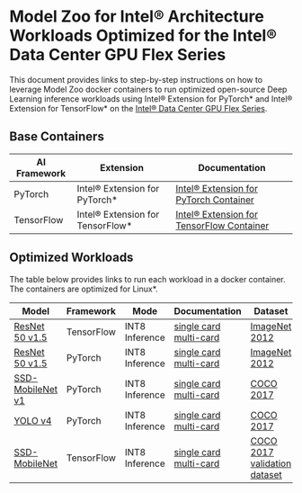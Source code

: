 # Model Zoo for Intel® Architecture Workloads Optimized for the Intel® Data Center GPU Flex Series

This document provides links to step-by-step instructions on how to leverage Model Zoo docker containers to run optimized open-source Deep Learning inference workloads using Intel® Extension for PyTorch* and Intel® Extension for TensorFlow* on the [Intel® Data Center GPU Flex Series](https://www.intel.com/content/www/us/en/products/docs/discrete-gpus/data-center-gpu/flex-series/overview.html).

## Base Containers

| AI Framework                 | Extension            | Documentation |
| -----------------------------| ------------- | ----------------- |
| PyTorch | Intel® Extension for PyTorch* | [Intel® Extension for PyTorch Container](https://github.com/IntelAI/models/blob/master/quickstart/ipex-tool-container/gpu/devcatalog.md) |
| TensorFlow | Intel® Extension for TensorFlow* | [Intel® Extension for TensorFlow Container](https://github.com/IntelAI/models/blob/master/quickstart/tf-tool-container/gpu/devcatalog.md)|

## Optimized Workloads

The table below provides links to run each workload in a docker container. The containers are optimized for Linux*. 


| Model                            | Framework                  | Mode  |   Documentation     |  Dataset |
| ----------------------------|     ---------- | ----------| ------------------- | ------------ |
| [ResNet 50 v1.5](https://github.com/tensorflow/models/tree/v2.11.0/official/legacy/image_classification/resnet) | TensorFlow | INT8 Inference| [single card](https://github.com/IntelAI/models/blob/master/quickstart/image_recognition/tensorflow/resnet50v1_5/inference/gpu/devcatalog.md)  [multi-card](https://github.com/IntelAI/models/blob/master/quickstart/image_recognition/tensorflow/resnet50v1_5/inference/gpu/DEVCATALOG_MULTI_CARD.md) | [ImageNet 2012](https://github.com/IntelAI/models/tree/master/datasets/imagenet/README.md) |
| [ResNet 50 v1.5](https://arxiv.org/pdf/1512.03385.pdf) | PyTorch | INT8 Inference | [single card ](https://github.com/IntelAI/models/blob/master/quickstart/image_recognition/pytorch/resnet50v1_5/inference/gpu/devcatalog.md)  [multi-card](https://github.com/IntelAI/models/blob/master/quickstart/image_recognition/pytorch/resnet50v1_5/inference/gpu/DEVCATALOG_MULTI_CARD.md)| [ImageNet 2012](https://github.com/IntelAI/models/tree/master/datasets/imagenet/README.md) |
| [SSD-MobileNet v1](https://arxiv.org/pdf/1704.04861.pdf) | PyTorch | INT8 Inference | [single card](https://github.com/IntelAI/models/blob/master/quickstart/quickstart/object_detection/pytorch/ssd-mobilenet/inference/gpu/devcatalog.md) [multi-card](https://github.com/IntelAI/models/blob/master/quickstart/object_detection/pytorch/ssd-mobilenet/inference/gpu/DEVCATALOG_MULTI_CARD.md)| [COCO 2017](https://github.com/IntelAI/models/blob/master/quickstart/object_detection/pytorch/ssd-mobilenet/inference/gpu/README.md#datasets)  |
| [YOLO v4](https://arxiv.org/pdf/1704.04861.pdf) | PyTorch | INT8 Inference |[single card](https://github.com/IntelAI/models/blob/master/quickstart/object_detection/pytorch/yolov4/inference/gpu/devcatalog.md) [multi-card](https://github.com/IntelAI/models/blob/master/quickstart/object_detection/pytorch/yolov4/inference/gpu/DEVCATALOG_MULTI_CARD.md) | [COCO 2017](https://github.com/IntelAI/models/blob/master/quickstart/object_detection/pytorch/ssd-mobilenet/inference/gpu/README.md#datasets) |
| [SSD-MobileNet](https://arxiv.org/pdf/1704.04861.pdf) | TensorFlow | INT8 Inference | [single card](https://github.com/IntelAI/models/blob/master/quickstart/object_detection/tensorflow/ssd-mobilenet/inference/gpu/devcatalog.md) [multi-card](https://github.com/IntelAI/models/blob/master/quickstart/object_detection/tensorflow/ssd-mobilenet/inference/gpu/DEVCATALOG_MULTI_CARD.md)| [COCO 2017 validation dataset](https://github.com/IntelAI/models/tree/master/datasets/coco#download-and-preprocess-the-coco-validation-images) |

